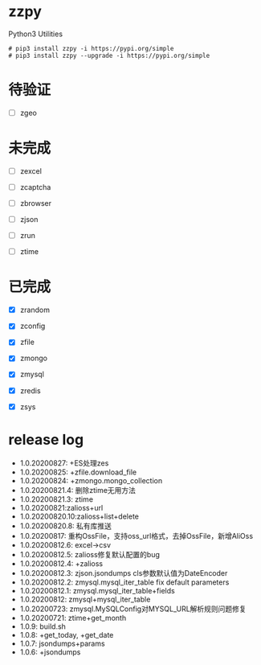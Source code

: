 # zzpy
Python3 Utilities
```shell
# pip3 install zzpy -i https://pypi.org/simple
# pip3 install zzpy --upgrade -i https://pypi.org/simple
```


# 待验证
- [ ] zgeo


# 未完成
- [ ] zexcel
- [ ] zcaptcha
- [ ] zbrowser
- [ ] zjson
- [ ] zrun
- [ ] ztime


# 已完成
- [x] zrandom
- [x] zconfig
- [x] zfile
- [x] zmongo
- [x] zmysql
- [x] zredis
- [x] zsys


# release log
* 1.0.20200827: +ES处理zes
* 1.0.20200825: +zfile.download_file
* 1.0.20200824: +zmongo.mongo_collection
* 1.0.20200821.4: 删除ztime无用方法
* 1.0.20200821.3: ztime
* 1.0.20200821:zalioss+url
* 1.0.20200820.10:zalioss+list+delete
* 1.0.20200820.8: 私有库推送
* 1.0.20200817: 重构OssFile，支持oss_url格式，去掉OssFile，新增AliOss
* 1.0.20200812.6: excel->csv
* 1.0.20200812.5: zalioss修复默认配置的bug
* 1.0.20200812.4: +zalioss
* 1.0.20200812.3: zjson.jsondumps cls参数默认值为DateEncoder
* 1.0.20200812.2: zmysql.mysql_iter_table fix default parameters
* 1.0.20200812.1: zmysql.mysql_iter_table+fields
* 1.0.20200812: zmysql+mysql_iter_table
* 1.0.20200723: zmysql.MySQLConfig对MYSQL_URL解析规则问题修复
* 1.0.20200721: ztime+get_month
* 1.0.9: build.sh
* 1.0.8: +get_today, +get_date
* 1.0.7: jsondumps+params
* 1.0.6: +jsondumps
